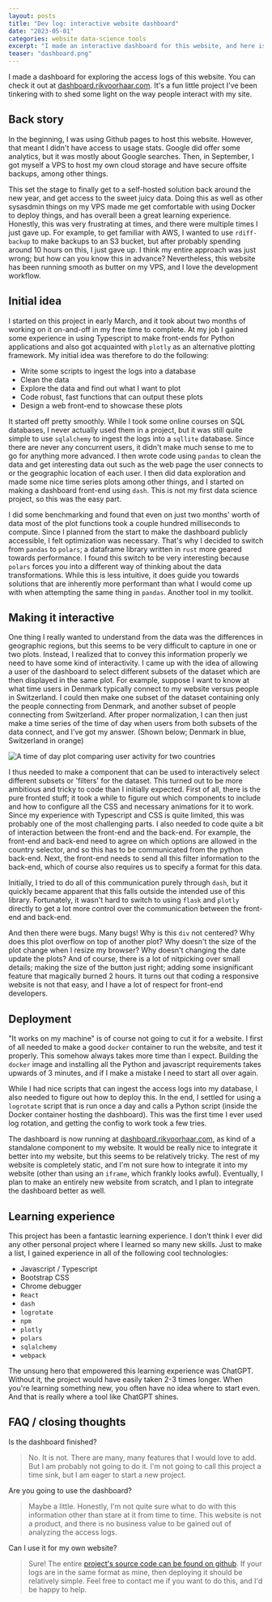 ```yaml
---
layout: posts
title: "Dev log: interactive website dashboard"
date: "2023-05-01"
categories: website data-science tools
excerpt: "I made an interactive dashboard for this website, and here is the story of how I did it."
teaser: "dashboard.png"
---
```


I made a dashboard for exploring the access logs of this website. You can check it out at [dashboard.rikvoorhaar.com](https://dashboard.rikvoorhaar.com). It's a fun little project I've been tinkering with to shed some light on the way people interact with my site.


## Back story
In the beginning, I was using Github pages to host this website. However, that meant I didn't have access to usage stats. Google did offer some analytics, but it was mostly about Google searches. Then, in September, I got myself a VPS to host my own cloud storage and have secure offsite backups, among other things.


This set the stage to finally get to a self-hosted solution back around the new year, and get access to the sweet juicy data. Doing this as well as other sysasdmin things on my VPS made me get comfortable with using Docker to deploy things, and has overall been a great learning experience. Honestly, this was very frustrating at times, and there were multiple times I just gave up. For example, to get familiar with AWS, I wanted to use `rdiff-backup` to make backups to an S3 bucket, but after probably spending around 10 hours on this, I just gave up. I think my entire approach was just wrong; but how can you know this in advance? Nevertheless, this website has been running smooth as butter on my VPS, and I love the development workflow.

## Initial idea

I started on this project in early March, and it took about two months of working on it on-and-off in my free time to complete. At my job I gained some experience in using Typescript to make front-ends for Python applications and also got acquainted with `plotly` as an alternative plotting framework. My initial idea was therefore to do the following:
- Write some scripts to ingest the logs into a database
- Clean the data
- Explore the data and find out what I want to plot
- Code robust, fast functions that can output these plots
- Design a web front-end to showcase these plots

It started off pretty smoothly. While I took some online courses on SQL databases, I never actually used them in a project, but it was still quite simple to use `sqlalchemy` to ingest the logs into a `sqllite` database. Since there are never any concurrent users, it didn't make much sense to me to go for anything more advanced. I then wrote code using `pandas` to clean the data and get interesting data out such as the web page the user connects to or the geographic location of each user. I then did data exploration and made some nice time series plots among other things, and I started on making a dashboard front-end using `dash`. This is not my first data science project, so this was the easy part.

I did some benchmarking and found that even on just two months' worth of data most of the plot functions took a couple hundred milliseconds to compute. Since I planned from the start to make the dashboard publicly accessible, I felt optimization was necessary. That's why I decided to switch from `pandas` to `polars`; a dataframe library written in `rust` more geared towards performance. I found this switch to be very interesting because `polars` forces you into a different way of thinking about the data transformations. While this is less intuitive, it does guide you towards solutions that are inherently more performant than what I would come up with when attempting the same thing in `pandas`. Another tool in my toolkit. 

## Making it interactive

One thing I really wanted to understand from the data was the differences in geographic regions, but this seems to be very difficult to capture in one or two plots. Instead, I realized that to convey this information properly we need to have some kind of interactivity. I came up with the idea of allowing a user of the dashboard to select different subsets of the dataset which are then displayed in the same plot. For example, suppose I want to know at what time users in Denmark typically connect to my website versus people in Switzerland. I could then make one subset of the dataset containing only the people connecting from Denmark, and another subset of people connecting from Switzerland. After proper normalization, I can then just make a time series of the time of day when users from both subsets of the data connect, and I've got my answer. (Shown below; Denmark in blue, Switzerland in orange)

![A time of day plot comparing user activity for two countries](/blog/dashboard/switzerland-denmark.png)


I thus needed to make a component that can be used to interactively select different subsets or 'filters' for the dataset. This turned out to be more ambitious and tricky to code than I initially expected. First of all, there is the pure fronted stuff; it took a while to figure out which components to include and how to configure all the CSS and necessary animations for it to work. Since my experience with Typescript and CSS is quite limited, this was probably one of the most challenging parts. I also needed to code quite a bit of interaction between the front-end and the back-end. For example, the front-end and back-end need to agree on which options are allowed in the country selector, and so this has to be communicated from the python back-end. Next, the front-end needs to send all this filter information to the back-end, which of course also requires us to specify a format for this data. 

Initially, I tried to do all of this communication purely through `dash`, but it quickly became apparent that this falls outside the intended use of this library. Fortunately, it wasn't hard to switch to using `flask` and `plotly` directly to get a lot more control over the communication between the front-end and back-end. 

And then there were bugs. Many bugs! Why is this `div` not centered? Why does this plot overflow on top of another plot? Why doesn't the size of the plot change when I resize my browser? Why doesn't changing the date update the plots? And of course, there is a lot of nitpicking over small details; making the size of the button just right; adding some insignificant feature that magically burned 2 hours. It turns out that coding a responsive website is not that easy, and I have a lot of respect for front-end developers. 

## Deployment

"It works on my machine" is of course not going to cut it for a website. I first of all needed to make a good `docker` container to run the website, and test it properly. This somehow always takes more time than I expect. Building the `docker` image and installing all the Python and javascript requirements takes upwards of 3 minutes, and if I make a mistake I need to start all over again. 

While I had nice scripts that can ingest the access logs into my database, I also needed to figure out how to deploy this. In the end, I settled for using a `logrotate` script that is run once a day and calls a Python script (inside the Docker container hosting the dashboard). This was the first time I ever used log rotation, and getting the config to work took a few tries. 

The dashboard is now running at [dashboard.rikvoorhaar.com](https://dashboard.rikvoorhaar.com), as kind of a standalone component to my website. It would be really nice to integrate it better into my website, but this seems to be relatively tricky. The rest of my website is completely static, and I'm not sure how to integrate it into my website (other than using an `iframe`, which frankly looks awful). Eventually, I plan to make an entirely new website from scratch, and I plan to integrate the dashboard better as well. 

## Learning experience

This project has been a fantastic learning experience. I don't think I ever did any other personal project where I learned so many new skills. Just to make a list, I gained experience in all of the following cool technologies:
- Javascript / Typescript
- Bootstrap CSS
- Chrome debugger
- `React`
- `dash`
- `logrotate`
- `npm`
- `plotly`
- `polars`
- `sqlalchemy`
- `webpack`

The unsung hero that empowered this learning experience was ChatGPT. Without it, the project would have easily taken 2-3 times longer. When you're learning something new, you often have no idea where to start even. And that is really where a tool like ChatGPT shines. 

## FAQ / closing thoughts

Is the dashboard finished? 
> No. It is not. There are many, many features that I would love to add. But I am probably not going to do it. I'm not going to call this project a time sink, but I am eager to start a new project.

Are you going to use the dashboard?
> Maybe a little. Honestly, I'm not quite sure what to do with this information other than stare at it from time to time. This website is not a product, and there is no business value to be gained out of analyzing the access logs. 

Can I use it for my own website?
> Sure! The entire [project's source code can be found on github](https://github.com/RikVoorhaar/log-analysis). If your logs are in the same format as mine, then deploying it should be relatively simple. Feel free to contact me if you want to do this, and I'd be happy to help.

